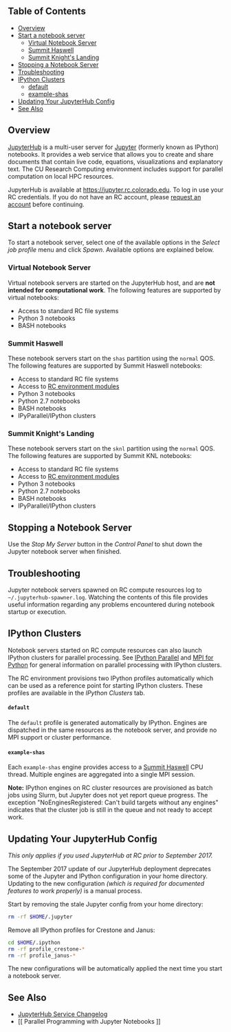## Table of Contents

* [Overview](#overview)
* [Start a notebook server](#start-a-notebook-server)
     * [Virtual Notebook Server](#virtual-notebook-server)
     * [Summit Haswell](#summit-haswell)
     * [Summit Knight's Landing](#summit-knights-landing)
* [Stopping a Notebook Server](#stopping-a-notebook-server)
* [Troubleshooting](#troubleshooting)
* [IPython Clusters](#ipython-clusters)
     * [default](#default)
     * [example-shas](#example-shas)
* [Updating Your JupyterHub Config](#updating-your-jupyterhub-config)
* [See Also](#see-also)

## Overview
[JupyterHub](https://jupyterhub.readthedocs.org/en/latest/) is a multi-user server for [Jupyter](https://jupyter.org/) (formerly known as IPython) notebooks. It provides a web service that allows you to create and share documents that contain live code, equations, visualizations and explanatory text. The CU Research Computing environment includes support for parallel computation on local HPC resources.

JupyterHub is available at https://jupyter.rc.colorado.edu. To log in use your RC credentials. If you do not have an RC account, please [request an account](https://portals.rc.colorado.edu/accounts/account-request/create/general) before continuing.

## Start a notebook server
To start a notebook server, select one of the available options in the _Select job profile_ menu and click _Spawn_. Available options are explained below.

### Virtual Notebook Server
Virtual notebook servers are started on the JupyterHub host, and are **not intended for computational work**. The following features are supported by virtual notebooks:
* Access to standard RC file systems
* Python 3 notebooks
* BASH notebooks

### Summit Haswell
These notebook servers start on the `shas` partition using the `normal` QOS. The following features are supported by Summit Haswell notebooks:
* Access to standard RC file systems
* Access to [RC environment modules](https://github.com/ResearchComputing/Research-Computing-User-Tutorials/wiki/The-Module-System)
* Python 3 notebooks
* Python 2.7 notebooks
* BASH notebooks
* IPyParallel/IPython clusters

### Summit Knight's Landing
These notebook servers start on the `sknl` partition using the `normal` QOS. The following features are supported by Summit KNL notebooks:
* Access to standard RC file systems
* Access to [RC environment modules](https://github.com/ResearchComputing/Research-Computing-User-Tutorials/wiki/The-Module-System)
* Python 3 notebooks
* Python 2.7 notebooks
* BASH notebooks
* IPyParallel/IPython clusters

## Stopping a Notebook Server
Use the _Stop My Server_ button in the _Control Panel_ to shut down the Jupyter notebook server when finished.

## Troubleshooting
Jupyter notebook servers spawned on RC compute resources log to `~/.jupyterhub-spawner.log`. Watching the contents of this file provides useful information regarding any problems encountered during notebook startup or execution.

## IPython Clusters
Notebook servers started on RC compute resources can also launch IPython clusters for parallel processing. See [IPython Parallel](http://ipyparallel.readthedocs.org/en/latest/) and [MPI for Python](http://pythonhosted.org/mpi4py/) for general information on parallel processing with IPython clusters.

The RC environment provisions two IPython profiles automatically which can be used as a reference point for starting IPython clusters. These profiles are available in the _IPython Clusters_ tab.

#### `default`
The `default` profile is generated automatically by IPython. Engines are dispatched in the same resources as the notebook server, and provide no MPI support or cluster performance.

#### `example-shas`
Each `example-shas` engine provides access to a [Summit Haswell](https://www.rc.colorado.edu/support/user-guide/compute-resources.html#Summit) CPU thread. Multiple engines are aggregated into a single MPI session.

**Note:** IPython engines on RC cluster resources are provisioned as batch jobs using Slurm, but Jupyter does not yet report queue progress. The exception "NoEnginesRegistered: Can't build targets without any engines" indicates that the cluster job is still in the queue and not ready to accept work.

## Updating Your JupyterHub Config
_This only applies if you used JupyterHub at RC prior to September 2017._

The September 2017 update of our JupyterHub deployment deprecates some of the Jupyter and IPython configuration in your home directory. Updating to the new configuration _(which is required for documented features to work properly)_ is a manual process.

Start by removing the stale Jupyter config from your home directory:
```bash
rm -rf $HOME/.jupyter
```

Remove all IPython profiles for Crestone and Janus:
```bash
cd $HOME/.ipython
rm -rf profile_crestone-*
rm -rf profile_janus-*
```

The new configurations will be automatically applied the next time you start a notebook server.

## See Also
* [ JupyterHub Service Changelog ](JupyterHub-CHANGELOG)
* [[ Parallel Programming with Jupyter Notebooks ]]
